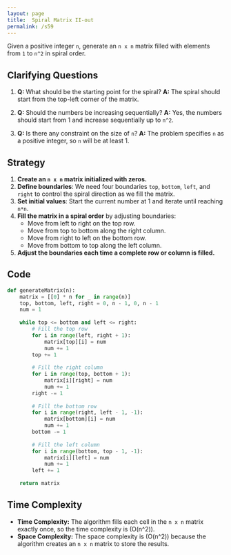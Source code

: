 ```yaml
---
layout: page
title:  Spiral Matrix II-out
permalink: /s59
---
```

Given a positive integer `n`, generate an `n x n` matrix filled with elements from `1` to `n^2` in spiral order.

## Clarifying Questions
1. **Q:** What should be the starting point for the spiral? 
   **A:** The spiral should start from the top-left corner of the matrix.
   
2. **Q:** Should the numbers be increasing sequentially?
   **A:** Yes, the numbers should start from 1 and increase sequentially up to `n^2`.

3. **Q:** Is there any constraint on the size of `n`?
   **A:** The problem specifies `n` as a positive integer, so `n` will be at least 1.

## Strategy
1. **Create an `n x n` matrix initialized with zeros.**
2. **Define boundaries**: We need four boundaries `top`, `bottom`, `left`, and `right` to control the spiral direction as we fill the matrix.
3. **Set initial values**: Start the current number at 1 and iterate until reaching `n*n`.
4. **Fill the matrix in a spiral order** by adjusting boundaries:
    - Move from left to right on the top row.
    - Move from top to bottom along the right column.
    - Move from right to left on the bottom row.
    - Move from bottom to top along the left column.
5. **Adjust the boundaries each time a complete row or column is filled.**

## Code

```python
def generateMatrix(n):
    matrix = [[0] * n for _ in range(n)]
    top, bottom, left, right = 0, n - 1, 0, n - 1
    num = 1
    
    while top <= bottom and left <= right:
        # Fill the top row
        for i in range(left, right + 1):
            matrix[top][i] = num
            num += 1
        top += 1
        
        # Fill the right column
        for i in range(top, bottom + 1):
            matrix[i][right] = num
            num += 1
        right -= 1
        
        # Fill the bottom row
        for i in range(right, left - 1, -1):
            matrix[bottom][i] = num
            num += 1
        bottom -= 1
        
        # Fill the left column
        for i in range(bottom, top - 1, -1):
            matrix[i][left] = num
            num += 1
        left += 1
    
    return matrix
```

## Time Complexity
- **Time Complexity:** The algorithm fills each cell in the `n x n` matrix exactly once, so the time complexity is \(O(n^2)\).
- **Space Complexity:** The space complexity is \(O(n^2)\) because the algorithm creates an `n x n` matrix to store the results.